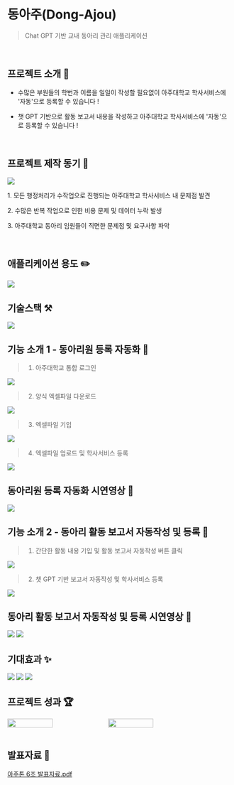 # 동아주(Dong-Ajou)

> Chat GPT 기반 교내 동아리 관리 애플리케이션

<br/>

## 프로젝트 소개 📝

- 수많은 부원들의 학번과 이름을 일일이 작성할 필요없이 아주대학교 학사서비스에 '자동'으로 등록할 수 있습니다 !

- 챗 GPT 기반으로 활동 보고서 내용을 작성하고 아주대학교 학사서비스에 '자동'으로 등록할 수 있습니다 !

<br/>

## 프로젝트 제작 동기 🔭
<img src="https://github.com/AjouThonTeam6/AjouThon_Frontend/assets/87849920/6ceca1d2-3f36-4f1a-a748-36cf917818e6">

<br/>
<div>
  <p>1. 모든 행정처리가 수작업으로 진행되는 아주대학교 학사서비스 내 문제점 발견</p>
<p>2. 수많은 반복 작업으로 인한 비용 문제 및 데이터 누락 발생</p>
  <p>3. 아주대학교 동아리 임원들이 직면한 문제점 및 요구사항 파악</p>

</div>

<br/>

## 애플리케이션 용도  ✏️

<img src="https://github.com/AjouThonTeam6/AjouThon_Frontend/assets/87849920/6eab3664-f5df-4b7a-aac5-3461d0a429d6">

<br/>


## 기술스택  ⚒️

<img src="https://github.com/WooHyunKing/LetEatGoApplication/assets/87849920/224d0a7a-6cb7-46d6-988e-f447aa11b6bc">

<br/>

## 기능 소개 1 - 동아리원 등록 자동화 👥

> 1. 아주대학교 통합 로그인

<img src="https://github.com/WooHyunKing/LetEatGoApplication/assets/87849920/85699495-4b3a-4aa6-9a9d-1a04a17ac39a">

> 2. 양식 엑셀파일 다운로드

<img src="https://github.com/WooHyunKing/LetEatGoApplication/assets/87849920/f47da37c-cb35-4774-aec0-36765867b4a9">

> 3. 엑셀파일 기입
<img src="https://github.com/AjouThonTeam6/AjouThon_Frontend/assets/87849920/c484b08c-e05f-44fb-a9ac-13db57143d2e">


> 4. 엑셀파일 업로드 및 학사서비스 등록
<img src="https://github.com/AjouThonTeam6/AjouThon_Frontend/assets/87849920/6c68667a-36e2-4e76-b8e3-ae6327e225e7">

<br/>

## 동아리원 등록 자동화 시연영상 🎥

<img src="https://github.com/WooHyunKing/LetEatGoApplication/assets/87849920/ff6417e1-e621-4c0b-8ad4-da646e7c195d">

<br/>

## 기능 소개 2 - 동아리 활동 보고서 자동작성 및 등록 🤖

> 1. 간단한 활동 내용 기입 및 활동 보고서 자동작성 버튼 클릭
<img src="https://github.com/AjouThonTeam6/AjouThon_Frontend/assets/87849920/3dc33b47-d2ad-445c-814d-84992f846f23">

> 2. 챗 GPT 기반 보고서 자동작성 및 학사서비스 등록
<img src="https://github.com/AjouThonTeam6/AjouThon_Frontend/assets/87849920/e01c8071-adc5-42af-b771-82370bae44af">

<br/>

## 동아리 활동 보고서 자동작성 및 등록 시연영상 🎥

<img src="https://github.com/AjouThonTeam6/AjouThon_Frontend/assets/87849920/c36fcf29-8a88-4dcc-ade6-cad7ed28e9bf">

<img src="https://github.com/AjouThonTeam6/AjouThon_Frontend/assets/87849920/8dd3d427-9354-4202-95ec-8bb5c5cf2b98">

<br/>

## 기대효과 ✨

<img src="https://github.com/AjouThonTeam6/AjouThon_Frontend/assets/87849920/7fd63fc1-2d2b-4f55-8078-be0d1d67d5c4">

<img src="https://github.com/AjouThonTeam6/AjouThon_Frontend/assets/87849920/23176302-aefc-484c-8565-065ef7123d71">

<img src="https://github.com/AjouThonTeam6/AjouThon_Frontend/assets/87849920/da447593-46f9-4760-b809-26283fed3ba6">

<br/>

## 프로젝트 성과 🏆

<div style="display:flex", }}>
  <img width="45%" src="https://github.com/AjouThonTeam6/AjouThon_Frontend/assets/87849920/127cb505-7658-4f68-976b-59c2a2b9068a">

<img width="45%" src="https://github.com/AjouThonTeam6/AjouThon_Frontend/assets/87849920/49f865db-86ac-4866-a034-d3c16c8565d3">
</div>

<br/>

## 발표자료 📄
[아주톤 6조 발표자료.pdf](https://github.com/AjouThonTeam6/AjouThon_Frontend/files/11069648/6.pdf)

